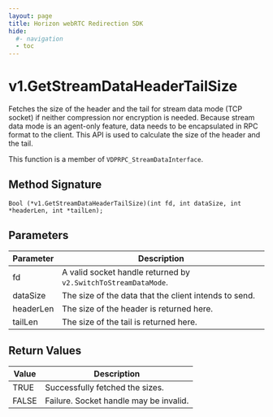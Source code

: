 ```yaml
---
layout: page
title: Horizon webRTC Redirection SDK
hide:
  #- navigation
  - toc
---
```

# v1.GetStreamDataHeaderTailSize

Fetches the size of the header and the tail for stream data mode (TCP socket) if neither compression nor encryption is needed. Because stream data mode is an agent-only feature, data needs to be encapsulated in RPC format to the client. This API is used to calculate the size of the header and the tail.

This function is a member of `VDPRPC_StreamDataInterface`.

## Method Signature
```
Bool (*v1.GetStreamDataHeaderTailSize)(int fd, int dataSize, int *headerLen, int *tailLen);
```

## Parameters

| Parameter | Description |
| --------- | ----------- |
| fd | A valid socket handle returned by `v2.SwitchToStreamDataMode`. |
| dataSize | The size of the data that the client intends to send. |
| headerLen | The size of the header is returned here. |
| tailLen | The size of the tail is returned here. |

## Return Values

| Value | Description |
| ----- | ----------- |
| TRUE | Successfully fetched the sizes. |
| FALSE | Failure. Socket handle may be invalid. |

